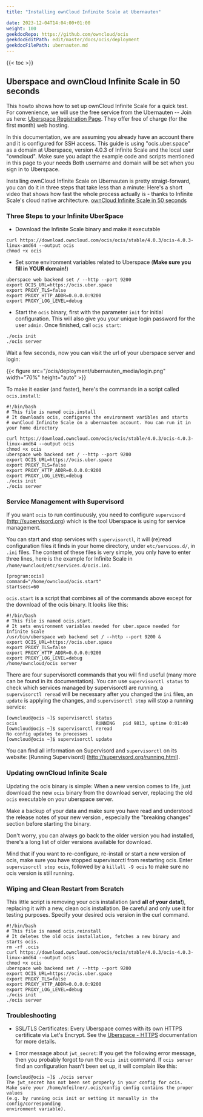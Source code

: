 ```yaml
---
title: "Installing ownCloud Infinite Scale at Ubernauten"

date: 2023-12-04T14:04:00+01:00
weight: 100
geekdocRepo: https://github.com/owncloud/ocis
geekdocEditPath: edit/master/docs/ocis/deployment
geekdocFilePath: ubernauten.md
---
```


{{< toc >}}

## Uberspace and ownCloud Infinite Scale in 50 seconds

This howto shows how to set up ownCloud Infinite Scale for a quick test. For convenience, we will use the free service from the Ubernauten -- Join us here: [Uberspace Registration Page](https://dashboard.uberspace.de/register?lang=en). They offer free of charge (for the first month) web hosting.

In this documentation, we are assuming you already have an account there and it is configured for SSH access. This guide is using "ocis.uber.space" as a domain at Uberspace, version 4.0.3 of Infinite Scale and the local user "owncloud". Make sure you adapt the example code and scripts mentioned in this page to your needs Both username and domain will be set when you sign in to Uberspace.

Installing ownCloud Infinite Scale on Ubernauten is pretty straigt-forward, you can do it in three steps that take less than a minute: Here's a short video that shows how fast the whole process actually is - thanks to Infinite Scale's cloud native architecture. [ownCloud Infinite Scale in 50 seconds](/ocis/deployment/ubernauten_media/001-OCIS-in-50-seconds-2023-10-17.mkv)

### Three Steps to your Infinite UberSpace

* Download the Infinite Scale binary and make it executable
```
curl https://download.owncloud.com/ocis/ocis/stable/4.0.3/ocis-4.0.3-linux-amd64 --output ocis
chmod +x ocis
```

* Set some environment variables related to Uberspace (**Make sure you fill in YOUR domain!**)
```
uberspace web backend set / --http --port 9200
export OCIS_URL=https://ocis.uber.space
export PROXY_TLS=false
export PROXY_HTTP_ADDR=0.0.0.0:9200
export PROXY_LOG_LEVEL=debug
```

* Start the `ocis` binary, first with the parameter `init` for initial configuration. This will also give you your unique login password for the user `admin`. Once finished, call `ocis start`:
```
./ocis init
./ocis server
```
Wait a few seconds, now you can visit the url of your uberspace server and login:

{{< figure src="/ocis/deployment/ubernauten_media/login.png" width="70%" height="auto" >}}

To make it easier (and faster), here's the commands in a script called `ocis.install`:

```
#!/bin/bash
# This file is named ocis.install
# It downloads ocis, configures the environment varibles and starts
# ownCloud Infinite Scale on a ubernauten account. You can run it in your home directory

curl https://download.owncloud.com/ocis/ocis/stable/4.0.3/ocis-4.0.3-linux-amd64 --output ocis
chmod +x ocis
uberspace web backend set / --http --port 9200
export OCIS_URL=https://ocis.uber.space
export PROXY_TLS=false
export PROXY_HTTP_ADDR=0.0.0.0:9200
export PROXY_LOG_LEVEL=debug
./ocis init
./ocis server
```

### Service Management with Supervisord

If you want `ocis` to run continuously, you need to configure `supervisord` (http://supervisord.org) which is the tool Uberspace is using for service management.

You can start and stop services with `supervisorctl`, it will (re)read configuration files it finds in your home directory, under `etc/services.d/`, in `.ini` files. The content of these files is very simple, you only have to enter three lines, here is the example for Infinite Scale in `/home/owncloud/etc/services.d/ocis.ini`.

```
[program:ocis]
command="/home/owncloud/ocis.start"
startsecs=60
```

`ocis.start` is a script that combines all of the commands above except for the download of the ocis binary. It looks like this:

```
#!/bin/bash
# This file is named ocis.start.
# It sets environment variables needed for uber.space needed for Infinite Scale
/usr/bin/uberspace web backend set / --http --port 9200 &
export OCIS_URL=https://ocis.uber.space
export PROXY_TLS=false
export PROXY_HTTP_ADDR=0.0.0.0:9200
export PROXY_LOG_LEVEL=debug
/home/owncloud/ocis server
```

There are four supervisorctl commands that you will find useful (many more can be found in its documentation). You can use `supervisorctl status` to check which services managed by supervisorctl are running, a `supervisorctl reread` will be necessary after you changed the `ini` files, an `update` is applying the changes, and `supervisorctl stop` will stop a running service:

```
[owncloud@ocis ~]$ supervisorctl status
ocis                             RUNNING   pid 9813, uptime 0:01:40
[owncloud@ocis ~]$ supervisorctl reread
No config updates to processes
[owncloud@ocis ~]$ supervisorctl update
```
You can find all information on Supervisord and `supervisorctl` on its website: [Running Supervisord] (http://supervisord.org/running.html).

### Updating ownCloud Infinite Scale

Updating the ocis binary is simple: When a new version comes to life, just download the new `ocis` binary from the download server, replacing the old `ocis` executable on your uberspace server.

Make a backup of your data and make sure you have read and understood the release notes of your new version , especially the "breaking changes" section before starting the binary.

Don't worry, you can always go back to the older version you had installed, there's a long list of older versions available for download.

Mind that if you want to re-configure, re-install or start a new version of ocis, make sure you have stopped supervisorctl from restarting ocis. Enter `supervisorctl stop ocis`, followed by a `killall -9 ocis` to make sure no ocis version is still running.

### Wiping and Clean Restart from Scratch

This little script is removing your ocis installation (and **all of your data!**), replacing it with a new, clean ocis installation. Be careful and only use it for testing purposes. Specify your desired ocis version in the curl command.

```
#!/bin/bash
# This file is named ocis.reinstall
# It deletes the old ocis installation, fetches a new binary and starts ocis.
rm -rf .ocis
curl https://download.owncloud.com/ocis/ocis/stable/4.0.3/ocis-4.0.3-linux-amd64 --output ocis
chmod +x ocis
uberspace web backend set / --http --port 9200
export OCIS_URL=https://ocis.uber.space
export PROXY_TLS=false
export PROXY_HTTP_ADDR=0.0.0.0:9200
export PROXY_LOG_LEVEL=debug
./ocis init
./ocis server
```

### Troubleshooting

* SSL/TLS Certificates: Every Uberspace comes with its own HTTPS certificate via Let's Encrypt. See the [Uberspace - HTTPS](https://manual.uberspace.de/web-https/) documentation for more details.

* Error message about `jwt_secret`: If you get the following error message, then you probably forgot to run the `ocis init` command. If `ocis server` find an configuration hasn't been set up, it will complain like this:
```
[owncloud@ocis ~]$ ./ocis server
The jwt_secret has not been set properly in your config for ocis.
Make sure your /home/mfeilner/.ocis/config config contains the proper values
(e.g. by running ocis init or setting it manually in the config/corresponding
environment variable).
```

